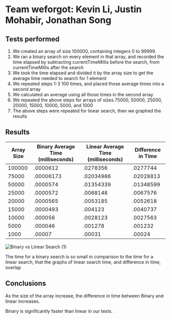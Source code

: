 # Team weforgot: Kevin Li, Justin Mohabir, Jonathan Song
## Tests performed
1. We created an array of size 100000, containing integers 0 to 99999.
2. We ran a binary search on every element in that array, and recorded the time elapsed by subtracting currentTimeMillis before the search, from currentTimeMillis after the search
3. We took the time elapsed and divided it by the array size to get the average time needed to search for 1 element
4. We repeated steps 1-3 100 times, and placed those average times into a second array 
5. We calculated an average using all those times in the second array
6. We repeated the above steps for arrays of sizes 75000, 50000, 25000, 20000, 15000, 10000, 5000, and 1000
7. The above steps were repeated for linear search, then we graphed the results


## Results
| Array Size | Binary Average Time (milliseconds) | Linear Average Time (milliseconds) | Difference in Time |
|------------|------------------------------------|------------------------------------|--------------------|
|100000      |               .0000612             |              .0278356              |       .0277744     |                           
|75000       |               .00006173            |              .02034986             |       .02028813    |                           
|50000       |               .0000574             |              .01354339             |       .01348599    | 
|25000       |               .0000572             |              .0068148              |       .0067576     | 
|20000       |               .0000565             |              .0053185              |       .0052618     | 
|15000       |               .0000493             |              .004123               |       .0040737     | 
|10000       |               .000056              |              .0028123              |       .0027563     | 
|5000        |               .000046              |              .001278               |       .001232      |
|1000        |               .00007               |              .00031                |       .00024       | 

![Binary vs Linear Search (1)](https://user-images.githubusercontent.com/58864927/146849780-5bf48388-dce5-4d52-a322-bb60ada89f9b.png)

The time for a binary search is so small in comparison to the time for a linear search, that the graphs of linear search time, and difference in time, overlap

## Conclusions
As the size of the array increase, the difference in time between Binary and linear increases.

Binary is significantly faster than linear in our tests. 
